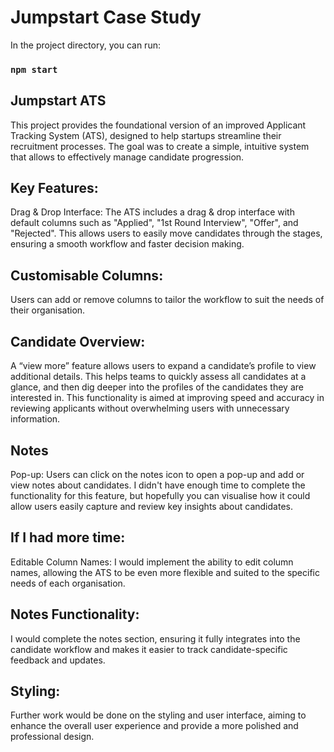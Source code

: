 # Jumpstart Case Study

In the project directory, you can run:

### `npm start`

## Jumpstart ATS
This project provides the foundational version of an improved Applicant Tracking System (ATS), designed to help startups streamline their recruitment processes. The goal was to create a simple, intuitive system that allows to effectively manage candidate progression.

## Key Features:
Drag & Drop Interface: The ATS includes a drag & drop interface with default columns such as "Applied", "1st Round Interview", "Offer", and "Rejected". This allows users to easily move candidates through the stages, ensuring a smooth workflow and faster decision making.

## Customisable Columns: 
Users can add or remove columns to tailor the workflow to suit the needs of their organisation.

## Candidate Overview: 
A “view more” feature allows users to expand a candidate’s profile to view additional details. This helps teams to quickly assess all candidates at a glance, and then dig deeper into the profiles of the candidates they are interested in. This functionality is aimed at improving speed and accuracy in reviewing applicants without overwhelming users with unnecessary information.

## Notes 
Pop-up: Users can click on the notes icon to open a pop-up and add or view notes about candidates. I didn't have enough time to complete the functionality for this feature, but hopefully you can visualise how it could allow users easily capture and review key insights about candidates.

## If I had more time:
Editable Column Names: I would implement the ability to edit column names, allowing the ATS to be even more flexible and suited to the specific needs of each organisation.

## Notes Functionality: 
I would complete the notes section, ensuring it fully integrates into the candidate workflow and makes it easier to track candidate-specific feedback and updates.

## Styling: 
Further work would be done on the styling and user interface, aiming to enhance the overall user experience and provide a more polished and professional design.
